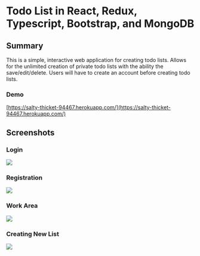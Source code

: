 # Todo List in React, Redux, Typescript, Bootstrap, and MongoDB

## Summary

This is a simple, interactive web application for creating todo lists. Allows for the unlimited creation of private todo lists with the ability the save/edit/delete. Users will have to create an account before creating todo lists. 

### Demo

[https://salty-thicket-94467.herokuapp.com/](https://salty-thicket-94467.herokuapp.com/)

## Screenshots

### Login

![](https://user-images.githubusercontent.com/17861851/69931773-5784a600-147d-11ea-9f12-02d780827886.png)

### Registration

![](https://user-images.githubusercontent.com/17861851/69931778-5a7f9680-147d-11ea-8914-c0c43596ce9c.png)

### Work Area

![](https://user-images.githubusercontent.com/17861851/69931780-5bb0c380-147d-11ea-9aac-8e6f16daca96.png)

### Creating New List

![](https://user-images.githubusercontent.com/17861851/69931783-5ce1f080-147d-11ea-8409-0a8b56fda216.png)
